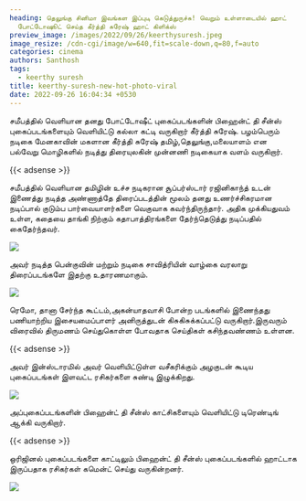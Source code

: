 ```yaml
---
heading: தெலுங்கு சினிமா இவங்கள இப்புடி கெடுத்துருச்சு! வெறும் உள்ளாடையில் ஹாட்
  போட்டோஷூட் செய்த கீர்த்தி சுரேஷ் ஹாட் கிளிக்ஸ்
preview_image: /images/2022/09/26/keerthysuresh.jpeg
image_resize: /cdn-cgi/image/w=640,fit=scale-down,q=80,f=auto
categories: cinema
authors: Santhosh
tags:
  - keerthy suresh
title: keerthy-suresh-new-hot-photo-viral
date: 2022-09-26 16:04:34 +0530
---
```

சமீபத்தில் வெளியான தனது போட்டோஷீட் புகைப்படங்களின் பிஹைன்ட் தி சீன்ஸ் புகைப்படங்களையும் வெளியிட்டு கல்லா கட்டி வருகிறார் கீர்த்தி சுரேஷ்.
பழம்பெரும் நடிகை மேனகாவின் மகளான கீர்த்தி சுரேஷ் தமிழ்,தெலுங்கு,மலையாளம் என பல்வேறு மொழிகளில் நடித்து திரையுலகின் முன்னணி நடிகையாக வளம் வருகிறார். 

{{< adsense >}}

சமீபத்தில் வெளியான தமிழின் உச்ச நடிகரான சூப்பர்ஸ்டார் ரஜினிகாந்த் உடன் இணைத்து நடித்த அண்ணாத்தே திரைப்படத்தின் மூலம் தனது உணர்ச்சிகரமான நடிப்பால் குடும்ப பார்வையாளர்களை வெகுவாக கவர்ந்திருந்தார். அதிக முக்கியதுவம் உள்ள, கதையை தாங்கி நிற்கும் கதாபாத்திரங்களை தேர்ந்தெடுத்து நடிப்பதில் கைதேர்ந்தவர்.

![](/images/2022/09/26/keerthy-suresh-new-hot-photo-viral.jpeg)

அவர் நடித்த பென்குவின் மற்றும்  நடிகை சாவித்ரியின் வாழ்கை வரலாறு திரைப்படங்களே இதற்கு  உதாரணமாகும்.

![](/images/2022/09/26/keerthy-suresh-new-hot-photo-viral2.jpeg)

ரெமோ, தானா சேர்ந்த கூட்டம்,அகன்யாதவாசி போன்ற படங்களில் இணைந்தது பணியாற்றிய  இசையமைப்பாளர் அனிருத்துடன் கிசுகிசுக்கப்பட்டு வருகிறார்.இருவரும் விரைவில் திருமணம் செய்துகொள்ள போவதாக செய்திகள் கசிந்தவண்ணம் உள்ளன. 

{{< adsense >}}

அவர் இன்ஸ்டாரமில் அவர் வெளியிட்டுள்ள வசீகரிக்கும் அழகுடன் கூடிய புகைப்படங்கள் இளவட்ட  ரசிகர்களை  சுண்டி இழுக்கிறது. 


![](/images/2022/09/26/keerthy-suresh-new-hot-photo-viral4.jpeg)

அப்புகைப்படங்களின் பிஹைன்ட் தி சீன்ஸ் காட்சிகளையும் வெளியிட்டு டிரெண்டிங் ஆக்கி வருகிறார்.‌ 

{{< adsense >}}

ஒரிஜினல் புகைப்படங்களை காட்டிலும் பிஹைன்ட் தி சீன்ஸ் புகைப்படங்களில் ஹாட்டாக இருப்பதாக ரசிகர்கள் கமென்ட் செய்து வருகின்றனர்.

![](/images/2022/09/26/keerthy-suresh-new-hot-photo-viral6.jpeg)